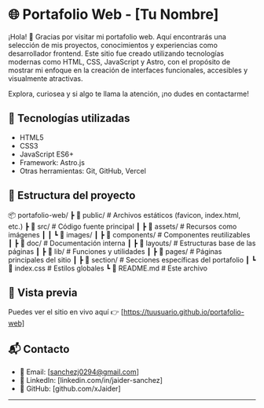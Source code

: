 # 🌐 Portafolio Web - [Tu Nombre]

¡Hola! 👋 Gracias por visitar mi portafolio web. Aquí encontrarás una selección de mis proyectos, conocimientos y experiencias como desarrollador frontend. Este sitio fue creado utilizando tecnologías modernas como HTML, CSS, JavaScript y Astro, con el propósito de mostrar mi enfoque en la creación de interfaces funcionales, accesibles y visualmente atractivas.

Explora, curiosea y si algo te llama la atención, ¡no dudes en contactarme!

## 🚀 Tecnologías utilizadas

- HTML5
- CSS3
- JavaScript ES6+
- Framework: Astro.js
- Otras herramientas: Git, GitHub, Vercel

## 📁 Estructura del proyecto

📦 portafolio-web/ 
┣ 📂 public/ # Archivos estáticos (favicon, index.html, etc.) 
┣ 📂 src/ # Código fuente principal 
┃ ┣ 📂 assets/ # Recursos como imágenes 
┃ ┃ ┗ 📂 images/ 
┃ ┣ 📂 components/ # Componentes reutilizables 
┃ ┣ 📂 doc/ # Documentación interna 
┃ ┣ 📂 layouts/ # Estructuras base de las páginas 
┃ ┣ 📂 lib/ # Funciones y utilidades 
┃ ┣ 📂 pages/ # Páginas principales del sitio 
┃ ┣ 📂 section/ # Secciones específicas del portafolio 
┃ ┗ 📜 index.css # Estilos globales 
┗ 📜 README.md # Este archivo

## 📸 Vista previa

Puedes ver el sitio en vivo aquí 👉 [https://tuusuario.github.io/portafolio-web]

## 📬 Contacto

- 📧 Email: [sanchezj0294@gmail.com]
- 💼 LinkedIn: [linkedin.com/in/jaider-sanchez]
- 🐙 GitHub: [github.com/xJaider]

---